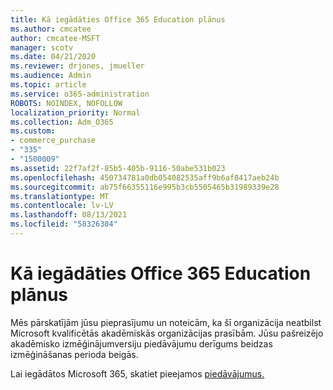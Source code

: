 ```yaml
---
title: Kā iegādāties Office 365 Education plānus
ms.author: cmcatee
author: cmcatee-MSFT
manager: scotv
ms.date: 04/21/2020
ms.reviewer: drjones, jmueller
ms.audience: Admin
ms.topic: article
ms.service: o365-administration
ROBOTS: NOINDEX, NOFOLLOW
localization_priority: Normal
ms.collection: Adm_O365
ms.custom:
- commerce_purchase
- "335"
- "1500009"
ms.assetid: 22f7af2f-85b5-405b-9116-50abe531b023
ms.openlocfilehash: 450734781a0db054082535aff9b6af8417aeb24b
ms.sourcegitcommit: ab75f66355116e995b3cb5505465b31989339e28
ms.translationtype: MT
ms.contentlocale: lv-LV
ms.lasthandoff: 08/13/2021
ms.locfileid: "58326304"
---
```

# <a name="how-to-purchase-office-365-education-plans"></a>Kā iegādāties Office 365 Education plānus

Mēs pārskatījām jūsu pieprasījumu un noteicām, ka šī organizācija neatbilst Microsoft kvalificētās akadēmiskās organizācijas prasībām. Jūsu pašreizējo akadēmisko izmēģinājumversiju piedāvājumu derīgums beidzas izmēģināšanas perioda beigās.
  
Lai iegādātos Microsoft 365, skatiet pieejamos [piedāvājumus.](https://go.microsoft.com/fwlink/p/?linkid=868433)  
